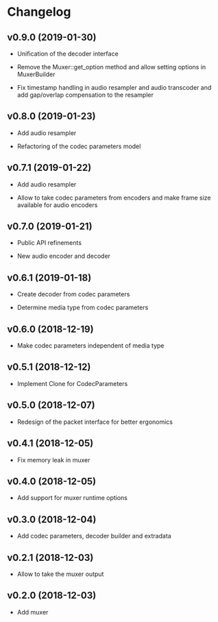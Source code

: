 # Changelog

## v0.9.0 (2019-01-30)

* Unification of the decoder interface

* Remove the Muxer::get\_option method and allow setting options in MuxerBuilder

* Fix timestamp handling in audio resampler and audio transcoder and add gap/overlap compensation to the resampler

## v0.8.0 (2019-01-23)

* Add audio resampler

* Refactoring of the codec parameters model

## v0.7.1 (2019-01-22)

* Add audio resampler

* Allow to take codec parameters from encoders and make frame size available for audio encoders

## v0.7.0 (2019-01-21)

* Public API refinements

* New audio encoder and decoder

## v0.6.1 (2019-01-18)

* Create decoder from codec parameters

* Determine media type from codec parameters

## v0.6.0 (2018-12-19)

* Make codec parameters independent of media type

## v0.5.1 (2018-12-12)

* Implement Clone for CodecParameters

## v0.5.0 (2018-12-07)

* Redesign of the packet interface for better ergonomics

## v0.4.1 (2018-12-05)

* Fix memory leak in muxer

## v0.4.0 (2018-12-05)

* Add support for muxer runtime options

## v0.3.0 (2018-12-04)

* Add codec parameters, decoder builder and extradata

## v0.2.1 (2018-12-03)

* Allow to take the muxer output

## v0.2.0 (2018-12-03)

* Add muxer
